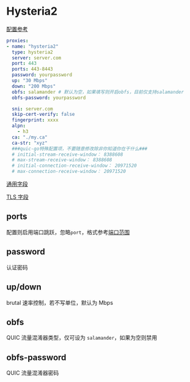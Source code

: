 # Hysteria2

[配置参考](https://hysteria.network/zh/docs/advanced-usage/#%e5%ae%a2%e6%88%b7%e7%ab%af)

```{.yaml linenums="1"}
proxies:
- name: "hysteria2"
  type: hysteria2
  server: server.com
  port: 443
  ports: 443-8443
  password: yourpassword
  up: "30 Mbps"
  down: "200 Mbps"
  obfs: salamander # 默认为空，如果填写则开启obfs，目前仅支持salamander
  obfs-password: yourpassword

  sni: server.com
  skip-cert-verify: false
  fingerprint: xxxx
  alpn:
    - h3
  ca: "./my.ca"
  ca-str: "xyz"
  ###quic-go特殊配置项，不要随意修改除非你知道你在干什么###
  # initial-stream-receive-window： 8388608
  # max-stream-receive-window： 8388608
  # initial-connection-receive-window： 20971520
  # max-connection-receive-window： 20971520
```

[通用字段](./index.md)

[TLS 字段](./tls.md)

## ports

配置则启用端口跳跃，忽略`port`，格式参考[端口范围](../../handbook/syntax.md#_14)

## password

认证密码

## up/down

brutal 速率控制，若不写单位，默认为 Mbps

## obfs

QUIC 流量混淆器类型，仅可设为 `salamander`，如果为空则禁用

## obfs-password

QUIC 流量混淆器密码
